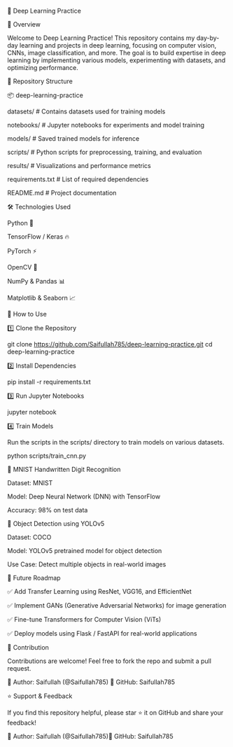 📌 Deep Learning Practice

🚀 Overview

Welcome to Deep Learning Practice! This repository contains my day-by-day learning and projects in deep learning, focusing on computer vision, CNNs, image classification, and more. The goal is to build expertise in deep learning by implementing various models, experimenting with datasets, and optimizing performance.

📂 Repository Structure

📦 deep-learning-practice

 datasets/       # Contains datasets used for training models

 notebooks/       # Jupyter notebooks for experiments and model training

 models/          # Saved trained models for inference

 scripts/         # Python scripts for preprocessing, training, and evaluation

 results/         # Visualizations and performance metrics

 requirements.txt # List of required dependencies

 README.md        # Project documentation

🛠 Technologies Used

Python 🐍

TensorFlow / Keras 🔥

PyTorch ⚡

OpenCV 🎥

NumPy & Pandas 📊

Matplotlib & Seaborn 📈

📌 How to Use

1️⃣ Clone the Repository

git clone https://github.com/Saifullah785/deep-learning-practice.git
cd deep-learning-practice

2️⃣ Install Dependencies

pip install -r requirements.txt

3️⃣ Run Jupyter Notebooks

jupyter notebook

4️⃣ Train Models

Run the scripts in the scripts/ directory to train models on various datasets.

python scripts/train_cnn.py



🔢 MNIST Handwritten Digit Recognition

Dataset: MNIST

Model: Deep Neural Network (DNN) with TensorFlow

Accuracy: 98% on test data

🌆 Object Detection using YOLOv5

Dataset: COCO

Model: YOLOv5 pretrained model for object detection

Use Case: Detect multiple objects in real-world images

🔮 Future Roadmap

✅ Add Transfer Learning using ResNet, VGG16, and EfficientNet

✅ Implement GANs (Generative Adversarial Networks) for image generation

✅ Fine-tune Transformers for Computer Vision (ViTs)

✅ Deploy models using Flask / FastAPI for real-world applications

🤝 Contribution

Contributions are welcome! Feel free to fork the repo and submit a pull request.

📌 Author: Saifullah (@Saifullah785)
📌 GitHub: Saifullah785

⭐ Support & Feedback

If you find this repository helpful, please star ⭐ it on GitHub and share your feedback!

📌 Author: Saifullah (@Saifullah785)📌 GitHub: Saifullah785

